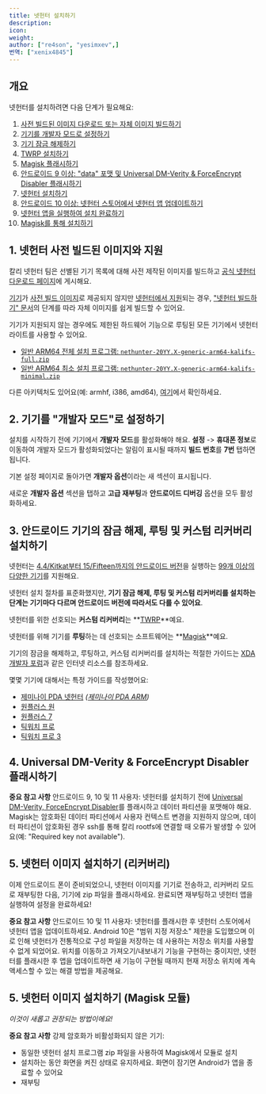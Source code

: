```yaml
---
title: 넷헌터 설치하기
description:
icon:
weight:
author: ["re4son", "yesimxev",]
번역: ["xenix4845"]
---
```


## 개요

넷헌터를 설치하려면 다음 단계가 필요해요:

1. [사전 빌드된 이미지 다운로드 또는 자체 이미지 빌드하기](#1-넷헌터-사전-빌드된-이미지와-지원)
2. [기기를 개발자 모드로 설정하기](#2-기기를-개발자-모드로-설정하기)
3. [기기 잠금 해제하기](#3-안드로이드-기기의-잠금-해제-루팅-및-커스텀-리커버리-설치하기)
4. [TWRP 설치하기](#3-안드로이드-기기의-잠금-해제-루팅-및-커스텀-리커버리-설치하기)
5. [Magisk 플래시하기](#3-안드로이드-기기의-잠금-해제-루팅-및-커스텀-리커버리-설치하기)
6. [안드로이드 9 이상: "data" 포맷 및 Universal DM-Verity & ForceEncrypt Disabler 플래시하기](#4-universal-dm-verity--forceencrypt-disabler-플래시하기)
7. [넷헌터 설치하기](#5-넷헌터-이미지-설치하기)
8. [안드로이드 10 이상: 넷헌터 스토어에서 넷헌터 앱 업데이트하기](#5-넷헌터-이미지-설치하기)
9. [넷헌터 앱을 실행하여 설치 완료하기](#5-넷헌터-이미지-설치하기)
10. [Magisk를 통해 설치하기](#6-magisk-모듈로-넷헌터를-설치하는-새로운-방법)

## 1. 넷헌터 사전 빌드된 이미지와 지원

칼리 넷헌터 팀은 선별된 기기 목록에 대해 사전 제작된 이미지를 빌드하고 [공식 넷헌터 다운로드 페이지](/get-kali/#kali-mobile)에 게시해요.

[기기](https://nethunter.kali.org/image-models.html)가 [사전 빌드 이미지](https://nethunter.kali.org/images.html)로 제공되지 않지만 [넷헌터에서 지원](https://nethunter.kali.org/device-kernels.html)되는 경우, ["넷헌터 빌드하기" 문서](/docs/nethunter/building-nethunter/)의 단계를 따라 자체 이미지를 쉽게 빌드할 수 있어요.

기기가 지원되지 않는 경우에도 제한된 하드웨어 기능으로 루팅된 모든 기기에서 넷헌터 라이트를 사용할 수 있어요.

- [일반 ARM64 전체 설치 프로그램: `nethunter-20YY.X-generic-arm64-kalifs-full.zip`](https://kali.download/nethunter-images/current/)
- [일반 ARM64 최소 설치 프로그램: `nethunter-20YY.X-generic-arm64-kalifs-minimal.zip`](https://kali.download/nethunter-images/current/)

다른 아키텍처도 있어요(예: armhf, i386, amd64), [여기](https://kali.download/nethunter-images/current/)에서 확인하세요.

## 2. 기기를 "개발자 모드"로 설정하기

설치를 시작하기 전에 기기에서 **개발자 모드**를 활성화해야 해요.
**설정** -> **휴대폰 정보**로 이동하여 개발자 모드가 활성화되었다는 알림이 표시될 때까지 **빌드 번호**를 **7번** 탭하면 됩니다.

기본 설정 페이지로 돌아가면 **개발자 옵션**이라는 새 섹션이 표시됩니다.

새로운 **개발자 옵션** 섹션을 탭하고 **고급 재부팅**과 **안드로이드 디버깅** 옵션을 모두 활성화하세요.

## 3. 안드로이드 기기의 잠금 해제, 루팅 및 커스텀 리커버리 설치하기

<!-- If updating, make sure to update: ./kali-docs/nethunter/installing-nethunter/index.md & ./kali-nethunter-kernels/bin/generate-android-versions.py-->
넷헌터는 [4.4/Kitkat부터 15/Fifteen까지의 안드로이드 버전](https://nethunter.kali.org/android-versions.html)을 실행하는 [99개 이상의 다양한 기기](https://nethunter.kali.org/device-kernels.html)를 지원해요.

넷헌터 설치 절차를 표준화했지만, **기기 잠금 해제, 루팅 및 커스텀 리커버리를 설치하는 단계는 기기마다 다르며 안드로이드 버전에 따라서도 다를 수 있어요**.

넷헌터를 위한 선호되는 **커스텀 리커버리**는 **[TWRP](https://twrp.me/Devices/)**예요.

넷헌터를 위해 기기를 **루팅**하는 데 선호되는 소프트웨어는 **[Magisk](https://xdaforums.com/t/magisk-the-magic-mask-for-android.3473445/)**예요.

기기의 잠금을 해제하고, 루팅하고, 커스텀 리커버리를 설치하는 적절한 가이드는 [XDA 개발자 포럼](https://xdaforums.com/)과 같은 인터넷 리소스를 참조하세요.

몇몇 기기에 대해서는 특정 가이드를 작성했어요:

- [제미나이 PDA 넷헌터](/docs/nethunter/installing-nethunter-on-the-gemini-pda/) _([제미나이 PDA ARM](/docs/arm/gemini-pda/))_
- [원플러스 원](/docs/nethunter/installing-nethunter-on-the-oneplus-one/)
- [원플러스 7](/docs/nethunter/installing-nethunter-on-the-oneplus-7/)
- [틱워치 프로](/docs/nethunter/installing-nethunter-on-the-ticwatch-pro/)
- [틱워치 프로 3](/docs/nethunter/installing-nethunter-on-the-ticwatch-pro-3/)

## 4. Universal DM-Verity & ForceEncrypt Disabler 플래시하기

**중요 참고 사항** 안드로이드 9, 10 및 11 사용자: 넷헌터를 설치하기 전에 [Universal DM-Verity, ForceEncrypt Disabler](https://xdaforums.com/t/deprecated-universal-dm-verity-forceencrypt-disk-quota-disabler-11-2-2020.3817389/)를 플래시하고 데이터 파티션을 포맷해야 해요.
Magisk는 암호화된 데이터 파티션에서 사용자 컨텍스트 변경을 지원하지 않으며, 데이터 파티션이 암호화된 경우 ssh를 통해 칼리 rootfs에 연결할 때 오류가 발생할 수 있어요(예: "Required key not available").

## 5. 넷헌터 이미지 설치하기 (리커버리)

이제 안드로이드 폰이 준비되었으니, 넷헌터 이미지를 기기로 전송하고, 리커버리 모드로 재부팅한 다음, 기기에 zip 파일을 플래시하세요. 완료되면 재부팅하고 넷헌터 앱을 실행하여 설정을 완료하세요!

**중요 참고 사항** 안드로이드 10 및 11 사용자: 넷헌터를 플래시한 후 넷헌터 스토어에서 넷헌터 앱을 업데이트하세요. Android 10은 "범위 지정 저장소" 제한을 도입했으며 이로 인해 넷헌터가 전통적으로 구성 파일을 저장하는 데 사용하는 저장소 위치를 사용할 수 없게 되었어요. 위치를 이동하고 가져오기/내보내기 기능을 구현하는 중이지만, 넷헌터를 플래시한 후 앱을 업데이트하면 새 기능이 구현될 때까지 현재 저장소 위치에 계속 액세스할 수 있는 해결 방법을 제공해요.

## 5. 넷헌터 이미지 설치하기 (Magisk 모듈)

_이것이 새롭고 권장되는 방법이에요!_

**중요 참고 사항** 강제 암호화가 비활성화되지 않은 기기:

- 동일한 넷헌터 설치 프로그램 zip 파일을 사용하여 Magisk에서 모듈로 설치
- 설치하는 동안 화면을 켜진 상태로 유지하세요. 화면이 잠기면 Android가 앱을 종료할 수 있어요
- 재부팅
